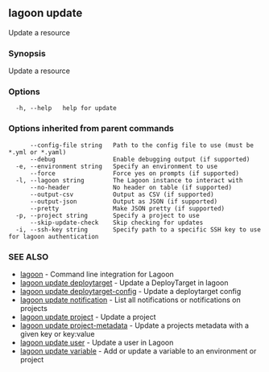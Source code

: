 ## lagoon update

Update a resource

### Synopsis

Update a resource

### Options

```
  -h, --help   help for update
```

### Options inherited from parent commands

```
      --config-file string   Path to the config file to use (must be *.yml or *.yaml)
      --debug                Enable debugging output (if supported)
  -e, --environment string   Specify an environment to use
      --force                Force yes on prompts (if supported)
  -l, --lagoon string        The Lagoon instance to interact with
      --no-header            No header on table (if supported)
      --output-csv           Output as CSV (if supported)
      --output-json          Output as JSON (if supported)
      --pretty               Make JSON pretty (if supported)
  -p, --project string       Specify a project to use
      --skip-update-check    Skip checking for updates
  -i, --ssh-key string       Specify path to a specific SSH key to use for lagoon authentication
```

### SEE ALSO

* [lagoon](lagoon.md)	 - Command line integration for Lagoon
* [lagoon update deploytarget](lagoon_update_deploytarget.md)	 - Update a DeployTarget in lagoon
* [lagoon update deploytarget-config](lagoon_update_deploytarget-config.md)	 - Update a deploytarget config
* [lagoon update notification](lagoon_update_notification.md)	 - List all notifications or notifications on projects
* [lagoon update project](lagoon_update_project.md)	 - Update a project
* [lagoon update project-metadata](lagoon_update_project-metadata.md)	 - Update a projects metadata with a given key or key:value
* [lagoon update user](lagoon_update_user.md)	 - Update a user in Lagoon
* [lagoon update variable](lagoon_update_variable.md)	 - Add or update a variable to an environment or project

